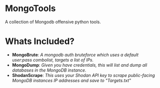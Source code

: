 # MongoTools
A collection of Mongodb offensive python tools.

# Whats Included?
- **MongoBrute**: *A mongodb auth bruteforce which uses a default user:pass combolist, targets a list of IPs.*
- **MongoDump**: *Given you have credentials, this will list and dump all databases in the MongoDB instance.*
- **ShodanScrape**: *This uses your Shodan API key to scrape public-facing MongoDB instances IP addresses and save to "Targets.txt"*
